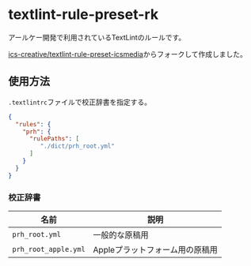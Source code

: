 # textlint-rule-preset-rk

アールケー開発で利用されているTextLintのルールです。

[ics-creative/textlint-rule-preset-icsmedia](textlint-rule-preset-icsmedia)からフォークして作成しました。

## 使用方法

`.textlintrc`ファイルで校正辞書を指定する。

```json
{
  "rules": {
    "prh": {
      "rulePaths": [
         "./dict/prh_root.yml"
      ]
    }
  }
}
```

### 校正辞書

| 名前                  | 説明 |
|----------------------|------|
| `prh_root.yml`       | 一般的な原稿用 |
| `prh_root_apple.yml` | Appleプラットフォーム用の原稿用 |

